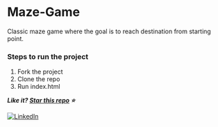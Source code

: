 # Maze-Game
Classic maze game where the goal is to reach destination from starting point.

### Steps to run the project
1. Fork the project
2. Clone the repo
3. Run index.html

***Like it? [Star this repo](https://github.com/Kajaljain22/Maze-Game) :star:***

[![LinkedIn](https://img.shields.io/static/v1.svg?label=connect&message=@kajal-jain&color=bfefff&logo=linkedin&style=flat&logoColor=white&colorA=blue)](https://www.linkedin.com/in/kajal-jain/) 
